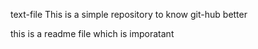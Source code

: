 text-file
This is a simple repository to know git-hub better

this is a readme file which is imporatant

